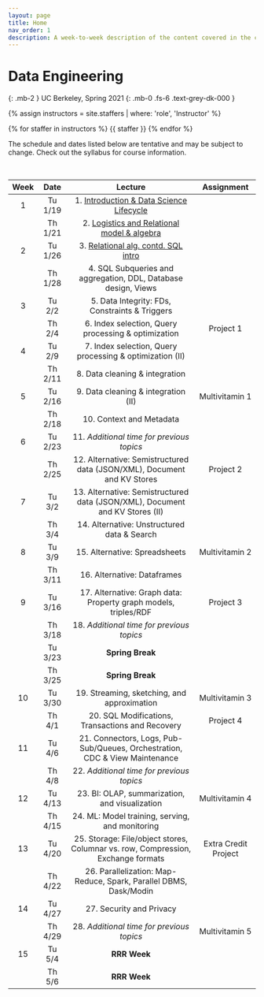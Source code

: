 ```yaml
---
layout: page
title: Home
nav_order: 1
description: A week-to-week description of the content covered in the course.
---
```


<link rel="stylesheet" href="css/index.css">

# Data Engineering
{: .mb-2 }
UC Berkeley, Spring 2021
{: .mb-0 .fs-6 .text-grey-dk-000 }

<div>

{% assign instructors = site.staffers | where: 'role', 'Instructor' %}
<div class="role">
  {% for staffer in instructors %}
  {{ staffer }}
  {% endfor %}

</div>

The schedule and dates listed below are tentative and may be subject to change. Check out the syllabus for course information.

</div>

<br>

| Week | Date | Lecture | Assignment |
| :--: | :--: | :--: | :--: |
| 1 | Tu 1/19 | 1. [Introduction & Data Science Lifecycle](https://drive.google.com/file/d/1YHhrSqMEV7LfRF5NVyaXcdcB58aJ01af/view?usp=sharing)| |
| | Th 1/21 | 2. [Logistics and Relational model & algebra](https://drive.google.com/file/d/1Czg4TDaerduUrDLbfOCnnv_8xyp_yeh6/view?usp=sharing) | |
| 2 | Tu 1/26 | 3. [Relational alg. contd. SQL intro](https://drive.google.com/file/d/1nojuIcgyd-npbLUp-65Mz0eW5PXPrgn_/view?usp=sharing) | |
|  | Th 1/28 | 4. SQL Subqueries and aggregation, DDL, Database design, Views | |
| 3 | Tu 2/2 | 5. Data Integrity: FDs, Constraints & Triggers | |
|  | Th 2/4 | 6. Index selection, Query processing & optimization | Project 1 |
| 4 | Tu 2/9 | 7. Index selection, Query processing & optimization (II) | |
|  | Th 2/11 | 8. Data cleaning & integration | |
| 5| Tu 2/16 | 9. Data cleaning & integration (II) | Multivitamin 1 |
|  | Th 2/18 | 10. Context and Metadata | |
| 6 | Tu 2/23 | 11. *Additional time for previous topics* | |
|  | Th 2/25 | 12. Alternative: Semistructured data (JSON/XML), Document and KV Stores | Project 2 |
| 7 | Tu 3/2 | 13. Alternative: Semistructured data (JSON/XML), Document and KV Stores (II) | |
|  | Th 3/4 | 14. Alternative: Unstructured data & Search | |
| 8 | Tu 3/9 | 15. Alternative: Spreadsheets | Multivitamin 2 |
|  | Th 3/11 | 16. Alternative: Dataframes | |
| 9 | Tu 3/16 | 17. Alternative: Graph data: Property graph models, triples/RDF | Project 3 |
|  | Th 3/18 | 18. *Additional time for previous topics* | |
| | Tu 3/23 | **Spring Break** | |
| | Th 3/25 | **Spring Break** | |
| 10 | Tu 3/30 | 19. Streaming, sketching, and approximation | Multivitamin 3 |
|  | Th 4/1 | 20. SQL Modifications, Transactions and Recovery | Project 4 |
| 11 | Tu 4/6 | 21. Connectors, Logs, Pub-Sub/Queues, Orchestration, CDC & View Maintenance | |
|  | Th 4/8 | 22. *Additional time for previous topics* | |
| 12 | Tu 4/13 | 23. BI: OLAP, summarization, and visualization | Multivitamin 4 |
|  | Th 4/15 | 24. ML: Model training, serving, and monitoring | |
| 13 | Tu 4/20 | 25. Storage: File/object stores, Columnar vs. row, Compression, Exchange formats | Extra Credit Project |
|  | Th 4/22 | 26. Parallelization: Map-Reduce, Spark, Parallel DBMS, Dask/Modin | |
| 14 | Tu 4/27 | 27. Security and Privacy | |
|  | Th 4/29 | 28. *Additional time for previous topics* | Multivitamin 5 |
| 15 | Tu 5/4 | **RRR Week** | |
|  | Th 5/6 | **RRR Week** | |
